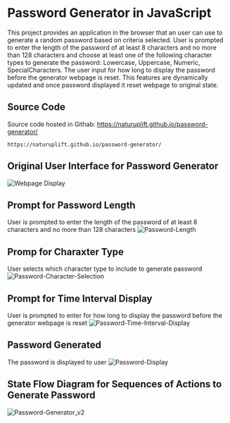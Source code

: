 # Password Generator in JavaScript

This project provides an application in the browser that an user can use to generate a random password based on criteria selected. User is prompted to enter the length of the password of at least 8 characters and no more than 128 characters and choose at least one of the following character types to generate the password: Lowercase, Uppercase, Numeric, SpecialCharacters. The user input for how long to display the password before the generator webpage is reset. This features are dynamically updated and once password displayed it reset webpage to original state.

## Source Code
Source code hosted in Githab: https://naturuplift.github.io/password-generator/
```
https://naturuplift.github.io/password-generator/
```

## Original User Interface for Password Generator
![Webpage Display](https://github.com/naturuplift/password-generator/assets/23546356/8b13689b-a196-477e-a311-483ef9e040fa)

## Prompt for Password Length
User is prompted to enter the length of the password of at least 8 characters and no more than 128 characters
![Password-Length](https://github.com/naturuplift/password-generator/assets/23546356/4957e491-4513-470e-aed6-cea98830c60e)

## Promp for Charaxter Type
User selects which character type to include to generate password
![Password-Character-Selection](https://github.com/naturuplift/password-generator/assets/23546356/b9f8c984-3fb7-40b0-9cac-b2294a664999)

## Prompt for Time Interval Display
User is prompted to enter for how long to display the password before the generator webpage is reset
![Password-Time-Interval-Display](https://github.com/naturuplift/password-generator/assets/23546356/53259edb-8b16-409c-b6a9-9413625282f9)

## Password Generated
The password is displayed to user
![Password-Display](https://github.com/naturuplift/password-generator/assets/23546356/dce432d0-7d51-44fa-9142-06f3afeda505)

## State Flow Diagram for Sequences of Actions to Generate Password
![Password-Generator_v2](https://github.com/naturuplift/password-generator/assets/23546356/8040efc9-da89-436d-be66-115c5c50f2a8)
